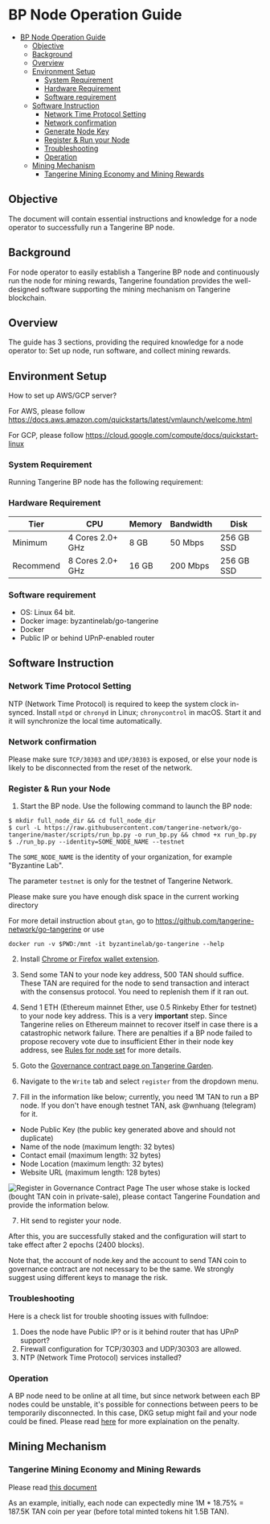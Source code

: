 # BP Node Operation Guide

- [BP Node Operation Guide](#bp-node-operation-guide)
  - [Objective](#objective)
  - [Background](#background)
  - [Overview](#overview)
  - [Environment Setup](#environment-setup)
    - [System Requirement](#system-requirement)
    - [Hardware Requirement](#hardware-requirement)
    - [Software requirement](#software-requirement)
  - [Software Instruction](#software-instruction)
    - [Network Time Protocol Setting](#network-time-protocol-setting)
    - [Network confirmation](#network-confirmation)
    - [Generate Node Key](#generate-node-key)
    - [Register & Run your Node](#register--run-your-node)
    - [Troubleshooting](#troubleshooting)
    - [Operation](#operation)
  - [Mining Mechanism](#mining-mechanism)
    - [Tangerine Mining Economy and Mining Rewards](#tangerine-mining-economy-and-mining-rewards)

## Objective

The document will contain essential instructions and knowledge for a node operator to successfully run a Tangerine BP node.

## Background

For node operator to easily establish a Tangerine BP node and continuously run the node for mining rewards, Tangerine foundation provides the well-designed software supporting the mining mechanism on Tangerine blockchain.

## Overview

The guide has 3 sections, providing the required knowledge for a node operator to: Set up node, run software, and collect mining rewards.

## Environment Setup

How to set up AWS/GCP server?

For AWS, please follow https://docs.aws.amazon.com/quickstarts/latest/vmlaunch/welcome.html

For GCP, please follow https://cloud.google.com/compute/docs/quickstart-linux

### System Requirement

Running Tangerine BP node has the following requirement:

### Hardware Requirement

| Tier      | CPU              | Memory | Bandwidth | Disk       |
| --------- | ---------------- | ------ | --------- | ---------- |
| Minimum   | 4 Cores 2.0+ GHz | 8 GB   | 50 Mbps   | 256 GB SSD |
| Recommend | 8 Cores 2.0+ GHz | 16 GB  | 200 Mbps  | 256 GB SSD |

### Software requirement

- OS: Linux 64 bit.
- Docker image: byzantinelab/go-tangerine
- Docker
- Public IP or behind UPnP-enabled router

## Software Instruction

### Network Time Protocol Setting

NTP (Network Time Protocol) is required to keep the system clock in-synced.
Install `ntpd` or `chronyd` in Linux; `chronycontrol` in macOS.
Start it and it will synchronize the local time automatically.

### Network confirmation

Please make sure `TCP/30303` and `UDP/30303` is exposed, or else your node is likely to be disconnected from the reset of the network.

### Register & Run your Node

1. Start the BP node. Use the following command to launch the BP node:

```
$ mkdir full_node_dir && cd full_node_dir
$ curl -L https://raw.githubusercontent.com/tangerine-network/go-tangerine/master/scripts/run_bp.py -o run_bp.py && chmod +x run_bp.py
$ ./run_bp.py --identity=SOME_NODE_NAME --testnet
```

The `SOME_NODE_NAME` is the identity of your organization, for example "Byzantine Lab".

The parameter `testnet` is only for the testnet of Tangerine Network.

Please make sure you have enough disk space in the current working directory

For more detail instruction about `gtan`, go to https://github.com/tangerine-network/go-tangerine or use

    docker run -v $PWD:/mnt -it byzantinelab/go-tangerine --help

2. Install [Chrome or Firefox wallet extension](Create-Wallet.md).
3. Send some TAN to your node key address, 500 TAN should suffice. These TAN are required for the node to send transaction and interact with the consensus protocol. You need to replenish them if it ran out.
4. Send 1 ETH (Ethereum mainnet Ether, use 0.5 Rinkeby Ether for testnet) to your node key address. This is a very **important** step. Since Tangerine relies on Ethereum mainnet to recover itself in case there is a catastrophic network failure. There are penalties if a BP node failed to propose recovery vote due to insufficient Ether in their node key address, see [Rules for node set](Rule-for-the-node-set.md) for more details.
5. Goto the [Governance contract page on Tangerine Garden](https://testnet.tangerine.garden/address/0x246FcDE58581e2754f215A523C0718C4BFc8041F).
6. Navigate to the `Write` tab and select `register` from the dropdown menu.

7. Fill in the information like below; currently, you need 1M TAN to run a BP node. If you don't have enough testnet TAN, ask @wnhuang (telegram) for it.

- Node Public Key (the public key generated above and should not duplicate)
- Name of the node (maximum length: 32 bytes)
- Contact email (maximum length: 32 bytes)
- Node Location (maximum length: 32 bytes)
- Website URL (maximum length: 128 bytes)

![Register in Governance Contract Page](https://i.imgur.com/fWg7RcI.png)
The user whose stake is locked (bought TAN coin in private-sale), please contact Tangerine Foundation and provide the information below.

7. Hit send to register your node.

After this, you are successfully staked and the configuration will start to take effect after 2 epochs (2400 blocks).

Note that, the account of node.key and the account to send TAN coin to governance contract are not necessary to be the same. We strongly suggest using different keys to manage the risk.

### Troubleshooting

Here is a check list for trouble shooting issues with fullndoe:

1. Does the node have Public IP? or is it behind router that has UPnP support?
2. Firewall configuration for TCP/30303 and UDP/30303 are allowed.
3. NTP (Network Time Protocol) services installed?

### Operation

A BP node need to be online at all time, but since network between each BP nodes could be unstable, it's possible for connections between peers to be temporarily disconnected. In this case, DKG setup might fail and your node could be fined. Please read [here](Rules-for-the-node-set.md#Penalty) for more explaination on the penalty.

## Mining Mechanism

### Tangerine Mining Economy and Mining Rewards

Please read [this document](Cryptoeconomics.md)

As an example, initially, each node can expectedly mine 1M \* 18.75% = 187.5K TAN coin per year (before total minted tokens hit 1.5B TAN).
